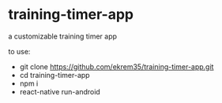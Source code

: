 # training-timer-app
a customizable training timer app

to use:

- git clone https://github.com/ekrem35/training-timer-app.git
- cd training-timer-app
- npm i
- react-native run-android
